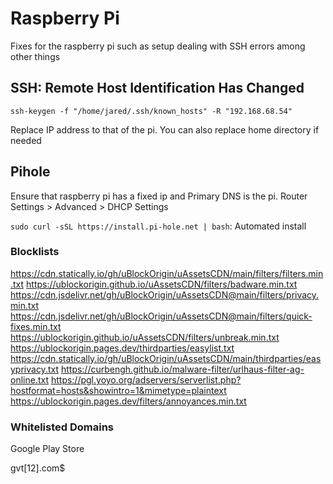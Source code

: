 # Raspberry Pi

Fixes for the raspberry pi such as setup dealing with SSH errors among other things

## SSH: Remote Host Identification Has Changed

`ssh-keygen -f "/home/jared/.ssh/known_hosts" -R "192.168.68.54"`

Replace IP address to that of the pi. You can also replace home directory if needed

## Pihole

Ensure that raspberry pi has a fixed ip and Primary DNS is the pi. Router Settings > Advanced > DHCP Settings

`sudo curl -sSL https://install.pi-hole.net | bash`: Automated install

### Blocklists

https://cdn.statically.io/gh/uBlockOrigin/uAssetsCDN/main/filters/filters.min.txt
https://ublockorigin.github.io/uAssetsCDN/filters/badware.min.txt
https://cdn.jsdelivr.net/gh/uBlockOrigin/uAssetsCDN@main/filters/privacy.min.txt
https://cdn.jsdelivr.net/gh/uBlockOrigin/uAssetsCDN@main/filters/quick-fixes.min.txt
https://ublockorigin.github.io/uAssetsCDN/filters/unbreak.min.txt
https://ublockorigin.pages.dev/thirdparties/easylist.txt
https://cdn.statically.io/gh/uBlockOrigin/uAssetsCDN/main/thirdparties/easyprivacy.txt
https://curbengh.github.io/malware-filter/urlhaus-filter-ag-online.txt
https://pgl.yoyo.org/adservers/serverlist.php?hostformat=hosts&showintro=1&mimetype=plaintext
https://ublockorigin.pages.dev/filters/annoyances.min.txt

### Whitelisted Domains

Google Play Store

gvt[12].com$
